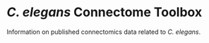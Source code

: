 # _C. elegans_ Connectome Toolbox
Information on published connectomics data related to _C. elegans_. 
